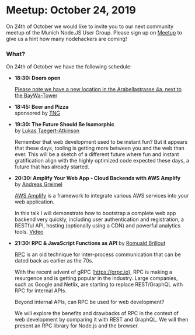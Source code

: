 # Meetup: October 24, 2019

On 24th of October we would like to invite you to our next community meetup of the Munich Node.JS User Group. 
Please sign up on [Meetup](https://www.meetup.com/Munich-Node-js-User-Group/events/265734183/) to give us a hint how many nodehackers are coming!

### What?

On 24th of October we have the following schedule:


*   **18:30: Doors open**  

    [Please note we have a new location in the Arabellastrasse 4a, next to the BayWa-Tower](https://www.tngtech.com/kontakt-und-impressum.html)
    
*   **18:45: Beer and Pizza**  
    sponsored by [TNG](https://www.tngtech.com/en.html)

*   **19:30: The Future Should Be Isomorphic**  
    by [Lukas Taegert-Atkinson](/speakers.html#lukast)

    Remember that web development used to be instant fun? But it appears that
    these days, tooling is getting more between you and the web than ever. This
    will be a sketch of a different future where fun and instant gratification
    align with the highly optimized code expected these days, a future that has
    already started.

*   **20:30: Amplify Your Web App - Cloud Backends with AWS Amplify**  
    by [Andreas Greimel](/speakers.html#andreasg)

    [AWS Amplify](https://aws-amplify.github.io/) is a framework to integrate
    various AWS services into your web application. 
    
    In this talk I will demonstrate how to bootstrap a complete web app backend
    very quickly, including user authentication and registration, a RESTful API,
    hosting (optionally using a CDN) and powerful analytics tools. [Video](https://youtu.be/fVocPeDZTLc)

*   **21:30: RPC & JavaScript Functions as API**
    by [Romuald Brillout](/speakers.html#romualdb)

    [RPC](https://en.wikipedia.org/wiki/Remote_procedure_call) is an old
    technique for inter-process communication that can be dated back as earlier as
    the 70s.

    With the recent advent of gRPC (https://grpc.io), RPC is making
    a resurgence and is getting popular in the industry. Large companies, such
    as Google and Netlix, are starting to replace REST/GraphQL with RPC for
    internal APIs.

    Beyond internal APIs, can RPC be used for web development?

    We will explore the benefits and drawbacks of RPC in the context of web
    development by comparing it with REST and GraphQL. We will then present an
    RPC library for Node.js and the browser.
